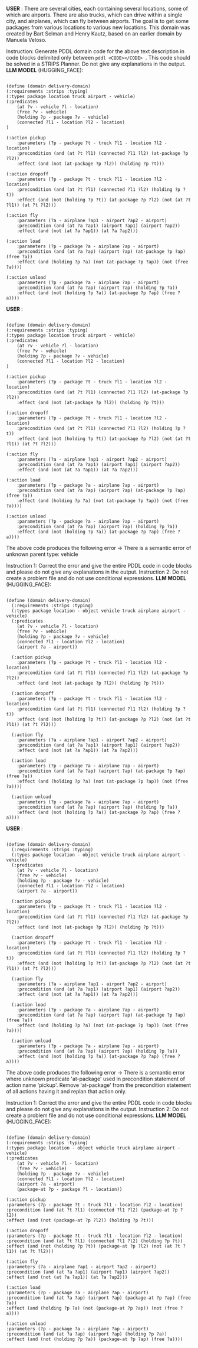 **USER** :
There are several cities, each containing several locations, some of which are airports. There are also trucks, which can drive within a single city, and airplanes, which can fly between airports. The goal is to get some packages from various locations to various new locations. This domain was created by Bart Selman and Henry Kautz, based on an earlier domain by Manuela Veloso.
 
 Instruction: Generate PDDL domain code for the above text description in code blocks delimited only between ```pddl <CODE></CODE> ```. This code should be solved in a STRIPS Planner. Do not give any explanations in the output.
**LLM MODEL** (HUGGING_FACE):
```pddl 

(define (domain delivery-domain)
(:requirements :strips :typing)
(:types package location truck airport - vehicle)
(:predicates
    (at ?v - vehicle ?l - location)
    (free ?v - vehicle)
    (holding ?p - package ?v - vehicle)
    (connected ?l1 - location ?l2 - location)
)

(:action pickup
    :parameters (?p - package ?t - truck ?l1 - location ?l2 - location)
    :precondition (and (at ?t ?l1) (connected ?l1 ?l2) (at-package ?p ?l2))
    :effect (and (not (at-package ?p ?l2)) (holding ?p ?t)))

(:action dropoff
    :parameters (?p - package ?t - truck ?l1 - location ?l2 - location)
    :precondition (and (at ?t ?l1) (connected ?l1 ?l2) (holding ?p ?t))
    :effect (and (not (holding ?p ?t)) (at-package ?p ?l2) (not (at ?t ?l1)) (at ?t ?l2)))

(:action fly
    :parameters (?a - airplane ?ap1 - airport ?ap2 - airport)
    :precondition (and (at ?a ?ap1) (airport ?ap1) (airport ?ap2))
    :effect (and (not (at ?a ?ap1)) (at ?a ?ap2)))

(:action load
    :parameters (?p - package ?a - airplane ?ap - airport)
    :precondition (and (at ?a ?ap) (airport ?ap) (at-package ?p ?ap) (free ?a))
    :effect (and (holding ?p ?a) (not (at-package ?p ?ap)) (not (free ?a))))

(:action unload
    :parameters (?p - package ?a - airplane ?ap - airport)
    :precondition (and (at ?a ?ap) (airport ?ap) (holding ?p ?a))
    :effect (and (not (holding ?p ?a)) (at-package ?p ?ap) (free ?a))))

```
**USER** :
```pddl

(define (domain delivery-domain)
(:requirements :strips :typing)
(:types package location truck airport - vehicle)
(:predicates
    (at ?v - vehicle ?l - location)
    (free ?v - vehicle)
    (holding ?p - package ?v - vehicle)
    (connected ?l1 - location ?l2 - location)
)

(:action pickup
    :parameters (?p - package ?t - truck ?l1 - location ?l2 - location)
    :precondition (and (at ?t ?l1) (connected ?l1 ?l2) (at-package ?p ?l2))
    :effect (and (not (at-package ?p ?l2)) (holding ?p ?t)))

(:action dropoff
    :parameters (?p - package ?t - truck ?l1 - location ?l2 - location)
    :precondition (and (at ?t ?l1) (connected ?l1 ?l2) (holding ?p ?t))
    :effect (and (not (holding ?p ?t)) (at-package ?p ?l2) (not (at ?t ?l1)) (at ?t ?l2)))

(:action fly
    :parameters (?a - airplane ?ap1 - airport ?ap2 - airport)
    :precondition (and (at ?a ?ap1) (airport ?ap1) (airport ?ap2))
    :effect (and (not (at ?a ?ap1)) (at ?a ?ap2)))

(:action load
    :parameters (?p - package ?a - airplane ?ap - airport)
    :precondition (and (at ?a ?ap) (airport ?ap) (at-package ?p ?ap) (free ?a))
    :effect (and (holding ?p ?a) (not (at-package ?p ?ap)) (not (free ?a))))

(:action unload
    :parameters (?p - package ?a - airplane ?ap - airport)
    :precondition (and (at ?a ?ap) (airport ?ap) (holding ?p ?a))
    :effect (and (not (holding ?p ?a)) (at-package ?p ?ap) (free ?a))))

```

The above code produces the following error -> There is a semantic error of unknown parent type: vehicle

Instruction 1: Correct the error and give the entire PDDL code in code blocks and please do not give any explanations in the output.
Instruction 2: Do not create a problem file and do not use conditional expressions.
**LLM MODEL** (HUGGING_FACE):
```pddl 

(define (domain delivery-domain)
  (:requirements :strips :typing)
  (:types package location - object vehicle truck airplane airport - vehicle)
  (:predicates
    (at ?v - vehicle ?l - location)
    (free ?v - vehicle)
    (holding ?p - package ?v - vehicle)
    (connected ?l1 - location ?l2 - location)
    (airport ?a - airport))
  
  (:action pickup
    :parameters (?p - package ?t - truck ?l1 - location ?l2 - location)
    :precondition (and (at ?t ?l1) (connected ?l1 ?l2) (at-package ?p ?l2))
    :effect (and (not (at-package ?p ?l2)) (holding ?p ?t)))

  (:action dropoff
    :parameters (?p - package ?t - truck ?l1 - location ?l2 - location)
    :precondition (and (at ?t ?l1) (connected ?l1 ?l2) (holding ?p ?t))
    :effect (and (not (holding ?p ?t)) (at-package ?p ?l2) (not (at ?t ?l1)) (at ?t ?l2)))

  (:action fly
    :parameters (?a - airplane ?ap1 - airport ?ap2 - airport)
    :precondition (and (at ?a ?ap1) (airport ?ap1) (airport ?ap2))
    :effect (and (not (at ?a ?ap1)) (at ?a ?ap2)))

  (:action load
    :parameters (?p - package ?a - airplane ?ap - airport)
    :precondition (and (at ?a ?ap) (airport ?ap) (at-package ?p ?ap) (free ?a))
    :effect (and (holding ?p ?a) (not (at-package ?p ?ap)) (not (free ?a))))

  (:action unload
    :parameters (?p - package ?a - airplane ?ap - airport)
    :precondition (and (at ?a ?ap) (airport ?ap) (holding ?p ?a))
    :effect (and (not (holding ?p ?a)) (at-package ?p ?ap) (free ?a))))

```
**USER** :
```pddl

(define (domain delivery-domain)
  (:requirements :strips :typing)
  (:types package location - object vehicle truck airplane airport - vehicle)
  (:predicates
    (at ?v - vehicle ?l - location)
    (free ?v - vehicle)
    (holding ?p - package ?v - vehicle)
    (connected ?l1 - location ?l2 - location)
    (airport ?a - airport))
  
  (:action pickup
    :parameters (?p - package ?t - truck ?l1 - location ?l2 - location)
    :precondition (and (at ?t ?l1) (connected ?l1 ?l2) (at-package ?p ?l2))
    :effect (and (not (at-package ?p ?l2)) (holding ?p ?t)))

  (:action dropoff
    :parameters (?p - package ?t - truck ?l1 - location ?l2 - location)
    :precondition (and (at ?t ?l1) (connected ?l1 ?l2) (holding ?p ?t))
    :effect (and (not (holding ?p ?t)) (at-package ?p ?l2) (not (at ?t ?l1)) (at ?t ?l2)))

  (:action fly
    :parameters (?a - airplane ?ap1 - airport ?ap2 - airport)
    :precondition (and (at ?a ?ap1) (airport ?ap1) (airport ?ap2))
    :effect (and (not (at ?a ?ap1)) (at ?a ?ap2)))

  (:action load
    :parameters (?p - package ?a - airplane ?ap - airport)
    :precondition (and (at ?a ?ap) (airport ?ap) (at-package ?p ?ap) (free ?a))
    :effect (and (holding ?p ?a) (not (at-package ?p ?ap)) (not (free ?a))))

  (:action unload
    :parameters (?p - package ?a - airplane ?ap - airport)
    :precondition (and (at ?a ?ap) (airport ?ap) (holding ?p ?a))
    :effect (and (not (holding ?p ?a)) (at-package ?p ?ap) (free ?a))))

```

The above code produces the following error -> There is a semantic error where unknown predicate 'at-package' used in precondition statement of action name 'pickup'. Remove 'at-package' from the precondition statement of all actions having it and replan that action only.

Instruction 1: Correct the error and give the entire PDDL code in code blocks and please do not give any explanations in the output.
Instruction 2: Do not create a problem file and do not use conditional expressions.
**LLM MODEL** (HUGGING_FACE):
```pddl 

(define (domain delivery-domain)
(:requirements :strips :typing)
(:types package location - object vehicle truck airplane airport - vehicle)
(:predicates
    (at ?v - vehicle ?l - location)
    (free ?v - vehicle)
    (holding ?p - package ?v - vehicle)
    (connected ?l1 - location ?l2 - location)
    (airport ?a - airport)
    (package-at ?p - package ?l - location))

(:action pickup
:parameters (?p - package ?t - truck ?l1 - location ?l2 - location)
:precondition (and (at ?t ?l1) (connected ?l1 ?l2) (package-at ?p ?l2))
:effect (and (not (package-at ?p ?l2)) (holding ?p ?t)))

(:action dropoff
:parameters (?p - package ?t - truck ?l1 - location ?l2 - location)
:precondition (and (at ?t ?l1) (connected ?l1 ?l2) (holding ?p ?t))
:effect (and (not (holding ?p ?t)) (package-at ?p ?l2) (not (at ?t ?l1)) (at ?t ?l2)))

(:action fly
:parameters (?a - airplane ?ap1 - airport ?ap2 - airport)
:precondition (and (at ?a ?ap1) (airport ?ap1) (airport ?ap2))
:effect (and (not (at ?a ?ap1)) (at ?a ?ap2)))

(:action load
:parameters (?p - package ?a - airplane ?ap - airport)
:precondition (and (at ?a ?ap) (airport ?ap) (package-at ?p ?ap) (free ?a))
:effect (and (holding ?p ?a) (not (package-at ?p ?ap)) (not (free ?a))))

(:action unload
:parameters (?p - package ?a - airplane ?ap - airport)
:precondition (and (at ?a ?ap) (airport ?ap) (holding ?p ?a))
:effect (and (not (holding ?p ?a)) (package-at ?p ?ap) (free ?a))))

```